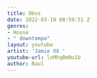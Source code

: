 ```yaml
---
title: Obvs
date: 2022-03-18 08:59:51 Z
genres:
- House
- " downtempo"
layout: youtube
artist: 'Jamie XX '
youtube-url: lxMhq8mNu1U
author: Raul
---
```


